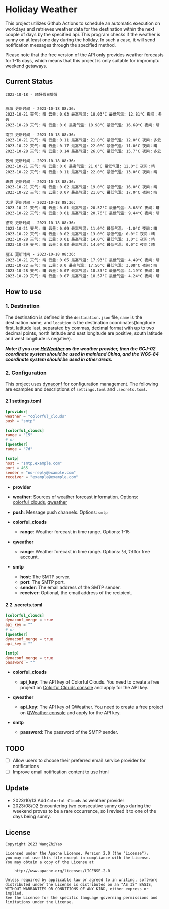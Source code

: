 # Holiday Weather

This project utilizes Github Actions to schedule an automatic execution on workdays and retrieves weather data for the destination within the next couple of days by the  specified api.
This program checks if the weather is sunny on at least one day during the holiday. In such a case, it will send notification messages through the specified method.

Please note that the free version of the API only provides weather forecasts for 1-15 days, which means that this project is only suitable for impromptu weekend getaways.

## Current Status

```
2023-10-18 - 晴好假日提醒


威海 更新时间 - 2023-10-18 08:36:
2023-10-21 天气: 晴 云量：0.03 最高气温: 18.03°C 最低气温: 12.81°C 夜间：多云
2023-10-28 天气: 晴 云量：0.0 最高气温: 18.98°C 最低气温: 16.69°C 夜间：晴

南京 更新时间 - 2023-10-18 08:36:
2023-10-21 天气: 晴 云量：0.11 最高气温: 21.0°C 最低气温: 12.0°C 夜间：多云
2023-10-22 天气: 晴 云量：0.17 最高气温: 22.0°C 最低气温: 11.0°C 夜间：晴
2023-10-28 天气: 晴 云量：0.14 最高气温: 26.0°C 最低气温: 15.7°C 夜间：多云

苏州 更新时间 - 2023-10-18 08:36:
2023-10-21 天气: 晴 云量：0.0 最高气温: 21.0°C 最低气温: 12.0°C 夜间：晴
2023-10-22 天气: 晴 云量：0.11 最高气温: 22.0°C 最低气温: 13.0°C 夜间：晴

嵊泗 更新时间 - 2023-10-18 08:36:
2023-10-21 天气: 晴 云量：0.02 最高气温: 19.0°C 最低气温: 16.0°C 夜间：晴
2023-10-22 天气: 晴 云量：0.07 最高气温: 21.0°C 最低气温: 17.0°C 夜间：晴

大理 更新时间 - 2023-10-18 08:36:
2023-10-21 天气: 晴 云量：0.01 最高气温: 20.52°C 最低气温: 8.63°C 夜间：晴
2023-10-22 天气: 晴 云量：0.01 最高气温: 20.76°C 最低气温: 9.44°C 夜间：晴

德钦 更新时间 - 2023-10-18 08:36:
2023-10-21 天气: 晴 云量：0.09 最高气温: 11.0°C 最低气温: -1.0°C 夜间：晴
2023-10-22 天气: 晴 云量：0.02 最高气温: 13.0°C 最低气温: 0.0°C 夜间：晴
2023-10-28 天气: 晴 云量：0.01 最高气温: 14.0°C 最低气温: 1.0°C 夜间：晴
2023-10-29 天气: 晴 云量：0.02 最高气温: 14.0°C 最低气温: 0.0°C 夜间：晴

丽江 更新时间 - 2023-10-18 08:36:
2023-10-21 天气: 晴 云量：0.05 最高气温: 17.93°C 最低气温: 4.49°C 夜间：晴
2023-10-22 天气: 晴 云量：0.0 最高气温: 17.56°C 最低气温: 3.08°C 夜间：晴
2023-10-28 天气: 晴 云量：0.07 最高气温: 18.33°C 最低气温: 4.19°C 夜间：晴
2023-10-29 天气: 晴 云量：0.07 最高气温: 18.57°C 最低气温: 4.24°C 夜间：晴

```

## How to use

### 1. Destination

The destination is defined in the `destination.json` file, `name` is the destination name, and `location` is the destination coordinates(longitude first, latitude last, separated by commas, decimal format with up to two decimal points, north latitude and east longitude are positive, south latitude and west longitude is negative).

***Note: If you use [HeWeather](https://dev.qweather.com/docs/) as the weather provider, then the GCJ-02 coordinate system should be used in mainland China, and the WGS-84 coordinate system should be used in other areas.***

### 2. Configuration

This project uses [dynaconf](https://github.com/dynaconf/dynaconf) for configuration management. The following are examples and descriptions of `settings.toml`  and `.secrets.toml`.

#### 2.1 settings.toml

```toml
[provider]
weather = "colorful_clouds"
push = "smtp"

[colorful_clouds]
range = "15"
# or
[qweather]
range = "7d"

[smtp]
host = "smtp.example.com"
port = 465
sender = "no-reply@example.com"
receiver = "example@example.com"
```
-  **provider**
  - **weather**: Sources of weather forecast information. Options: [colorful_clouds](https://docs.caiyunapp.com/docs/daily), [qweather](https://dev.qweather.com/docs/api/weather/weather-daily-forecast/)
  - **push**: Message push channels. Options: `smtp`

- **colorful_clouds**
  - **range**:  Weather forecast in time range. Options: 1-15

- **qweather**
  - **range**: Weather forecast in time range. Options: `3d`, `7d` for free account.

- **smtp**
  - **host**: The SMTP server.
  - **port**: The SMTP port.
  - **sender**: The email address of the SMTP sender.
  - **receiver**: Optional, the email address of the recipient.

#### 2.2 .secrets.toml

```toml
[colorful_clouds]
dynaconf_merge = true
api_key = ""
# or
[qweather]
dynaconf_merge = true
api_key = ""

[smtp]
dynaconf_merge = true
password = ""
```

- **colorful_clouds**
  - **api_key**:  The API key of Colorful Clouds. You need to create a free project on [Colorful Clouds console](https://platform.caiyunapp.com/dashboard/index) and apply for the API key.

- **qweather**
  - **api_key**: The API key of QWeather. You need to create a free project on [QWeather console](https://console.qweather.com/#/console) and apply for the API key.

- **smtp**
  - **password**: The password of the SMTP sender.


## TODO

- [ ] Allow users to choose their preferred email service provider for notifications
- [ ] Improve email notification content to use html

## Update
- 2023/10/13 Add `Colorful Clouds` as weather provider 
- 2023/08/02 Encountering two consecutive sunny days during the weekend proves to be a rare occurrence, so I revised it to one of the days being sunny.

## License

    Copyright 2023 WangZhiYao
    
    Licensed under the Apache License, Version 2.0 (the "License");
    you may not use this file except in compliance with the License.
    You may obtain a copy of the License at
    
        http://www.apache.org/licenses/LICENSE-2.0
    
    Unless required by applicable law or agreed to in writing, software
    distributed under the License is distributed on an "AS IS" BASIS,
    WITHOUT WARRANTIES OR CONDITIONS OF ANY KIND, either express or implied.
    See the License for the specific language governing permissions and
    limitations under the License.
